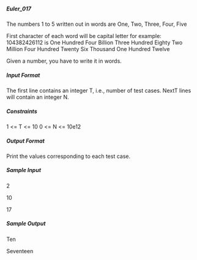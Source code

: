 ##### Euler_017
The numbers 1 to 5 written out in words are One, Two, Three, Four, Five

First character of each word will be capital letter for example:
104382426112 is One Hundred Four Billion Three Hundred Eighty Two Million Four Hundred Twenty Six Thousand One Hundred Twelve

Given a number, you have to write it in words.

##### Input Format

The first line contains an integer T, i.e., number of test cases.
NextT  lines will contain an integer N.

##### Constraints

1 <= T <= 10
0 <= N <= 10e12

##### Output Format

Print the values corresponding to each test case.

##### Sample Input

2

10

17

##### Sample Output

Ten

Seventeen